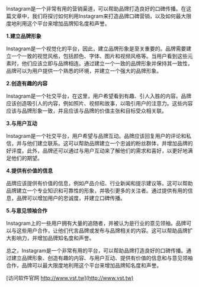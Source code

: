 Instagram是一个非常有用的营销渠道，可以帮助品牌打造良好的口碑传播。在这篇文章中，我们将探讨如何利用Instagram来打造品牌口碑营销，以及如何最大限度地利用这个平台来增加品牌知名度和声誉。

**1.建立品牌形象**

Instagram是一个视觉化的平台，因此，建立品牌形象是至关重要的。品牌需要建立一个一致的视觉风格，包括颜色、字体、图片和视频风格等。当用户看到这些元素时，他们应该立即与品牌相连。通过建立一个一致的品牌形象并保持其一致性，品牌可以为用户提供一个熟悉的环境，并建立一个强大的品牌形象。

**2.创造有趣的内容**

Instagram是一个社交平台，在这里，用户希望看到有趣、引人入胜的内容。品牌应该创造吸引人的内容，例如照片、视频和故事，以吸引用户的注意力。这些内容应该与品牌形象一致，并且应该与品牌的价值主张和目标受众相关联。

**3.与用户互动**

Instagram是一个社交平台，用户希望与品牌互动。品牌应该回复用户的评论和私信，并与他们建立联系。这可以帮助品牌建立一个忠诚的粉丝群体，并增加品牌的好评度。此外，品牌还可以通过与用户互动来了解他们的需求和喜好，以更好地满足他们的期望。

**4.提供有价值的信息**

品牌应该提供有价值的信息，例如产品介绍、行业新闻和提示建议等。这可以帮助品牌建立一个专业知识和可靠性的形象，并吸引更多的关注者。通过提供有用的信息，品牌可以增加用户的忠诚度，并建立口碑传播。

**5.与意见领袖合作**

Instagram上的一些用户拥有大量的追随者，并被认为是行业的意见领袖。品牌可以与这些用户合作，让他们代言品牌或发布与品牌相关的内容。这可以帮助品牌扩大影响力，并增加品牌知名度和声誉。

总之，Instagram是一个非常有用的平台，可以帮助品牌打造良好的口碑传播。通过建立品牌形象、创造有趣的内容、与用户互动、提供有价值的信息和与意见领袖合作，品牌可以最大限度地利用这个平台来增加品牌知名度和声誉。


[访问软件官网 http://www.vst.tw](http://www.vst.tw)
